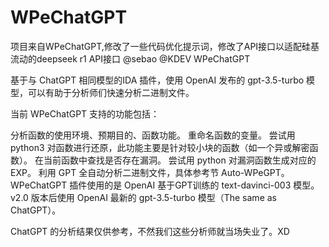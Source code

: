 # WPeChatGPT
项目来自WPeChatGPT,修改了一些代码优化提示词，修改了API接口以适配硅基流动的deepseek r1 API接口
@sebao
@KDEV
WPeChatGPT

基于与 ChatGPT 相同模型的IDA 插件，使用 OpenAI 发布的 gpt-3.5-turbo 模型，可以有助于分析师们快速分析二进制文件。

当前 WPeChatGPT 支持的功能包括：

分析函数的使用环境、预期目的、函数功能。
重命名函数的变量。
尝试用 python3 对函数进行还原，此功能主要是针对较小块的函数（如一个异或解密函数）。
在当前函数中查找是否存在漏洞。
尝试用 python 对漏洞函数生成对应的 EXP。
利用 GPT 全自动分析二进制文件，具体参考节 Auto-WPeGPT。
WPeChatGPT 插件使用的是 OpenAI 基于GPT训练的 text-davinci-003 模型。
v2.0 版本后使用 OpenAI 最新的 gpt-3.5-turbo 模型（The same as ChatGPT）。

ChatGPT 的分析结果仅供参考，不然我们这些分析师就当场失业了。XD
